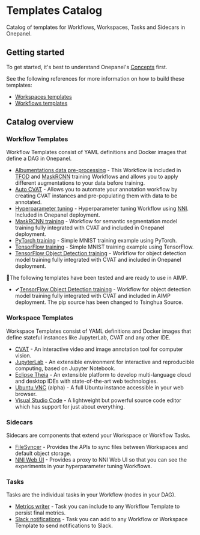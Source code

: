 # Templates Catalog
Catalog of templates for Workflows, Workspaces, Tasks and Sidecars in Onepanel.

## Getting started
To get started, it's best to understand Onepanel's [Concepts](https://docs.onepanel.ai/docs/getting-started/concepts/namespaces) first.

See the following references for more information on how to build these templates:

- [Workspaces templates](https://docs.onepanel.ai/docs/reference/workspaces/templates)
- [Workflows templates](https://docs.onepanel.ai/docs/reference/workflows/templates)

## Catalog overview

### Workflow Templates
Workflow Templates consist of YAML definitions and Docker images that define a DAG in Onepanel.

- [Albumentations data pre-processing](https://github.com/onepanelio/templates/blob/master/workflows/albumentations-preprocessing) - This Workflow is included in [TFOD](https://github.com/onepanelio/templates/tree/release-v0.18.0/workflows/tf-object-detection-training) and [MaskRCNN](https://github.com/onepanelio/templates/tree/release-v0.18.0/workflows/maskrcnn-training) training Workflows and allows you to apply different augmentations to your data before training.
- [Auto CVAT](https://github.com/onepanelio/templates/blob/master/workflows/auto-cvat) - Allows you to automate your annotation workflow by creating CVAT instances and pre-populating them with data to be annotated.
- [Hyperparameter tuning](https://github.com/onepanelio/templates/blob/master/workflows/hyperparameter-tuning) - Hyperparameter tuning Workflow using [NNI](https://github.com/microsoft/nni). Included in Onepanel deployment.
- [MaskRCNN training](https://github.com/onepanelio/templates/blob/master/workflows/maskrcnn-training) - Workflow for semantic segmentation model training fully integrated with CVAT and included in Onepanel deployment.
- [PyTorch training](https://github.com/onepanelio/templates/blob/master/workflows/pytorch-mnist-training) - Simple MNIST training example using PyTorch.
- [TensorFlow training](https://github.com/onepanelio/templates/blob/master/workflows/tensorflow-mnist-training) - Simple MNIST training example using TensorFlow.
- [TensorFlow Object Detection training](https://github.com/onepanelio/templates/blob/master/workflows/tf-object-detection-training) - Workflow for object detection model training fully integrated with CVAT and included in Onepanel deployment. 

📍The following templates have been tested and are ready to use in AIMP. 

- ✔[TensorFlow Object Detection training](https://github.com/chuangxinyuan/templates/blob/master/workflows/tf-object-detection-training) - Workflow for object detection model training fully integrated with CVAT and included in AIMP deployment. The pip source has been changed to Tsinghua Source. 

### Workspace Templates
Workspace Templates consist of YAML definitions and Docker images that define stateful instances like JupyterLab, CVAT and any other IDE.

- [CVAT](https://github.com/onepanelio/templates/blob/master/workspaces/cvat) - An interactive video and image annotation tool for computer vision.
- [JupyterLab](https://github.com/onepanelio/templates/blob/master/workspaces/jupyterlab) - An extensible environment for interactive and reproducible computing, based on Jupyter Notebook.
- [Eclipse Theia](https://github.com/onepanelio/templates/blob/master/workspaces/theia) - An extensible platform to develop multi-language cloud and desktop IDEs with state-of-the-art web technologies.
- [Ubuntu VNC](https://github.com/onepanelio/templates/blob/master/workspaces/vnc) (alpha) - A full Ubuntu instance accessible in your web browser.
- [Visual Studio Code](https://github.com/onepanelio/templates/blob/master/workspaces/vscode) - A lightweight but powerful source code editor which has support for just about everything. 

### Sidecars
Sidecars are components that extend your Workspace or Workflow Tasks.

- [FileSyncer](https://github.com/onepanelio/templates/blob/master/sidecars/filesyncer) - Provides the APIs to sync files between Workspaces and default object storage.
- [NNI Web UI](https://github.com/onepanelio/templates/blob/master/sidecars/nni-web-ui) - Provides a proxy to NNI Web UI so that you can see the experiments in your hyperparameter tuning Workflows.

### Tasks
Tasks are the individual tasks in your Workflow (nodes in your DAG).

- [Metrics writer](https://github.com/onepanelio/templates/blob/master/tasks/metrics-writer) - Task you can include to any Workflow Template to persist final metrics.
- [Slack notifications](https://github.com/onepanelio/templates/blob/master/tasks/slack-notify) - Task you can add to any Workflow or Workspace Template to send notifications to Slack.
